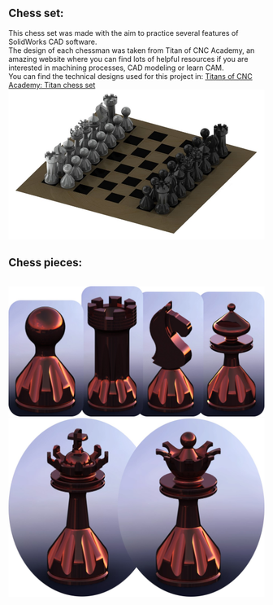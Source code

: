 ## Chess set:
This chess set was made with the aim to practice several features of SolidWorks CAD software.
<br>
The design of each chessman was taken from Titan of CNC Academy, an amazing website where you can find lots of helpful resources if you are interested in machining processes, CAD modeling or learn CAM.
<br>
You can find the technical designs used for this project in: [Titans of CNC Academy: Titan chess set](https://academy.titansofcnc.com/series/titan-chess-set)
<br>
<img src="images/table_1.jpg?raw=true"/>
<br>
## Chess pieces:
<br>
<img src="images/ajedrez_1.jpg?raw=true"/>
<br>
<img src="images/ajedrez_2.jpg?raw=true"/>
